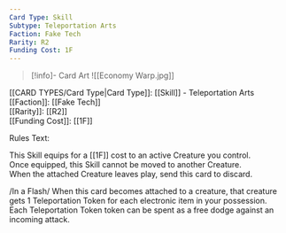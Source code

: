 ```yaml
---
Card Type: Skill
Subtype: Teleportation Arts
Faction: Fake Tech
Rarity: R2
Funding Cost: 1F
---
```

> [!info]- Card Art
> ![[Economy Warp.jpg]]

[[CARD TYPES/Card Type|Card Type]]: [[Skill]] - Teleportation Arts  
[[Faction]]: [[Fake Tech]]  
[[Rarity]]: [[R2]]  
[[Funding Cost]]: [[1F]]  

Rules Text:  

This Skill equips for a [[1F]] cost to an active Creature you control.  
Once equipped, this Skill cannot be moved to another Creature.  
When the attached Creature leaves play, send this card to discard.  

/In a Flash/ When this card becomes attached to a creature, that creature gets 1 Teleportation Token for each electronic item in your possession.   
Each Teleportation Token token can be spent as a free dodge against an incoming attack.  